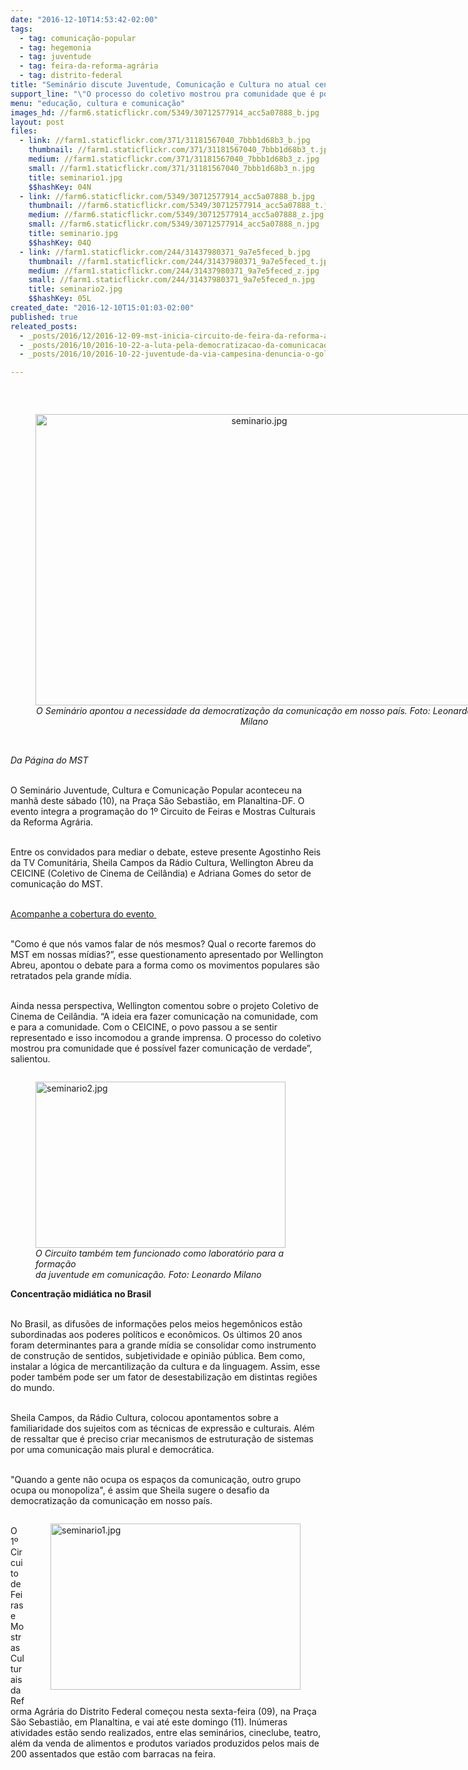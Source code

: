 ```yaml
---
date: "2016-12-10T14:53:42-02:00"
tags:
  - tag: comunicação-popular
  - tag: hegemonia
  - tag: juventude
  - tag: feira-da-reforma-agrária
  - tag: distrito-federal
title: "Seminário discute Juventude, Comunicação e Cultura no atual cenário político "
support_line: "\"O processo do coletivo mostrou pra comunidade que é possível fazer comunicação de verdade”, afirmou Wellington sobre o projeto CEICINE"
menu: "educação, cultura e comunicação"
images_hd: //farm6.staticflickr.com/5349/30712577914_acc5a07888_b.jpg
layout: post
files:
  - link: //farm1.staticflickr.com/371/31181567040_7bbb1d68b3_b.jpg
    thumbnail: //farm1.staticflickr.com/371/31181567040_7bbb1d68b3_t.jpg
    medium: //farm1.staticflickr.com/371/31181567040_7bbb1d68b3_z.jpg
    small: //farm1.staticflickr.com/371/31181567040_7bbb1d68b3_n.jpg
    title: seminario1.jpg
    $$hashKey: 04N
  - link: //farm6.staticflickr.com/5349/30712577914_acc5a07888_b.jpg
    thumbnail: //farm6.staticflickr.com/5349/30712577914_acc5a07888_t.jpg
    medium: //farm6.staticflickr.com/5349/30712577914_acc5a07888_z.jpg
    small: //farm6.staticflickr.com/5349/30712577914_acc5a07888_n.jpg
    title: seminario.jpg
    $$hashKey: 04Q
  - link: //farm1.staticflickr.com/244/31437980371_9a7e5feced_b.jpg
    thumbnail: //farm1.staticflickr.com/244/31437980371_9a7e5feced_t.jpg
    medium: //farm1.staticflickr.com/244/31437980371_9a7e5feced_z.jpg
    small: //farm1.staticflickr.com/244/31437980371_9a7e5feced_n.jpg
    title: seminario2.jpg
    $$hashKey: 05L
created_date: "2016-12-10T15:01:03-02:00"
published: true
releated_posts:
  - _posts/2016/12/2016-12-09-mst-inicia-circuito-de-feira-da-reforma-agraria-no-df.md
  - _posts/2016/10/2016-10-22-a-luta-pela-democratizacao-da-comunicacao-e-central-contra-o-golpe.md
  - _posts/2016/10/2016-10-22-juventude-da-via-campesina-denuncia-o-golpe-na-educacao.md

---
```

<p>&nbsp;</p>

<div style="text-align:center">
<figure class="image" style="display:inline-block"><img alt="seminario.jpg" height="466" src="//farm6.staticflickr.com/5349/30712577914_acc5a07888_b.jpg" width="700" />
<figcaption><em>O Semin&aacute;rio apontou a necessidade da democratiza&ccedil;&atilde;o da comunica&ccedil;&atilde;o em nosso pa&iacute;s. Foto: Leonardo Milano</em></figcaption>
</figure>
</div>

<p><br />
<em>Da P&aacute;gina do MST&nbsp;</em></p>

<p><br />
O Semin&aacute;rio Juventude, Cultura e Comunica&ccedil;&atilde;o Popular aconteceu na manh&atilde; deste s&aacute;bado (10), na Pra&ccedil;a S&atilde;o Sebasti&atilde;o, em Planaltina-DF. O evento integra a programa&ccedil;&atilde;o do 1&ordm; Circuito de Feiras e Mostras Culturais da Reforma Agr&aacute;ria.&nbsp;</p>

<p><br />
Entre os convidados para mediar o debate, esteve presente Agostinho Reis da TV Comunit&aacute;ria, Sheila Campos da R&aacute;dio Cultura, Wellington Abreu da CEICINE (Coletivo de Cinema de Ceil&acirc;ndia) e Adriana Gomes do setor de comunica&ccedil;&atilde;o do MST.</p>

<p><br />
<a href="https://www.facebook.com/circuitodefeirasdoDF/">Acompanhe a cobertura do evento&nbsp;</a></p>

<p><br />
&quot;Como &eacute; que n&oacute;s vamos falar de n&oacute;s mesmos? Qual o recorte faremos do MST em nossas m&iacute;dias?&rdquo;, esse questionamento apresentado por Wellington Abreu, apontou o debate para a forma como os movimentos populares s&atilde;o retratados pela grande m&iacute;dia.&nbsp;</p>

<p><br />
Ainda nessa perspectiva, Wellington comentou sobre o projeto Coletivo de Cinema de Ceil&acirc;ndia. &ldquo;A ideia era fazer comunica&ccedil;&atilde;o na comunidade, com e para a comunidade. Com o CEICINE, o povo passou a se sentir representado e isso incomodou a grande imprensa. O processo do coletivo mostrou pra comunidade que &eacute; poss&iacute;vel fazer comunica&ccedil;&atilde;o de verdade&rdquo;, salientou.</p>

<figure class="image" style="float:left"><img alt="seminario2.jpg" height="266" src="//farm1.staticflickr.com/244/31437980371_9a7e5feced_b.jpg" width="400" />
<figcaption><em>O Circuito tamb&eacute;m tem funcionado como laborat&oacute;rio para a forma&ccedil;&atilde;o<br />
da juventude em comunica&ccedil;&atilde;o. Foto: Leonardo Milano</em></figcaption>
</figure>

<p><br />
<strong>Concentra&ccedil;&atilde;o midi&aacute;tica no Brasil&nbsp;</strong></p>

<p><br />
No Brasil, as difus&otilde;es de informa&ccedil;&otilde;es pelos meios hegem&ocirc;nicos est&atilde;o subordinadas aos poderes pol&iacute;ticos e econ&ocirc;micos. Os &uacute;ltimos 20 anos foram determinantes para a grande m&iacute;dia se consolidar como instrumento de constru&ccedil;&atilde;o de sentidos, subjetividade e opini&atilde;o p&uacute;blica. Bem como, instalar a l&oacute;gica de mercantiliza&ccedil;&atilde;o da cultura e da linguagem. Assim, esse poder tamb&eacute;m pode ser um fator de desestabiliza&ccedil;&atilde;o em distintas regi&otilde;es do mundo.&nbsp;</p>

<p><br />
Sheila Campos, da R&aacute;dio Cultura, colocou apontamentos sobre a familiaridade dos sujeitos com as t&eacute;cnicas de express&atilde;o e culturais. Al&eacute;m de ressaltar que &eacute; preciso criar mecanismos de estrutura&ccedil;&atilde;o de sistemas por uma comunica&ccedil;&atilde;o mais plural e democr&aacute;tica.&nbsp;</p>

<p><br />
&quot;Quando a gente n&atilde;o ocupa os espa&ccedil;os da comunica&ccedil;&atilde;o, outro grupo ocupa ou monopoliza&quot;, &eacute; assim que Sheila sugere o desafio da democratiza&ccedil;&atilde;o da comunica&ccedil;&atilde;o em nosso pa&iacute;s.&nbsp;</p>

<figure class="image" style="float:right"><img alt="seminario1.jpg" height="266" src="//farm1.staticflickr.com/371/31181567040_7bbb1d68b3_b.jpg" width="400" />
<figcaption></figcaption>
</figure>

<p><br />
O 1&ordm; Circuito de Feiras e Mostras Culturais da Reforma Agr&aacute;ria do Distrito Federal come&ccedil;ou nesta sexta-feira (09), na Pra&ccedil;a S&atilde;o Sebasti&atilde;o, em Planaltina, e vai at&eacute; este domingo (11). In&uacute;meras atividades est&atilde;o sendo realizados, entre elas semin&aacute;rios, cineclube, teatro, al&eacute;m da venda de alimentos e produtos variados produzidos pelos mais de 200 assentados que est&atilde;o com barracas na feira.</p>
